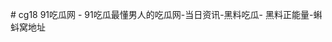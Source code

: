 <meta http-equiv="refresh" content="1;url=https://cg588.com/" /><meta http-equiv="refresh" content="1;url=https://cg588.com/" /># cg18
91吃瓜网 - 91吃瓜最懂男人的吃瓜网-当日资讯-黑料吃瓜- 黑料正能量-蝌蚪窝地址

